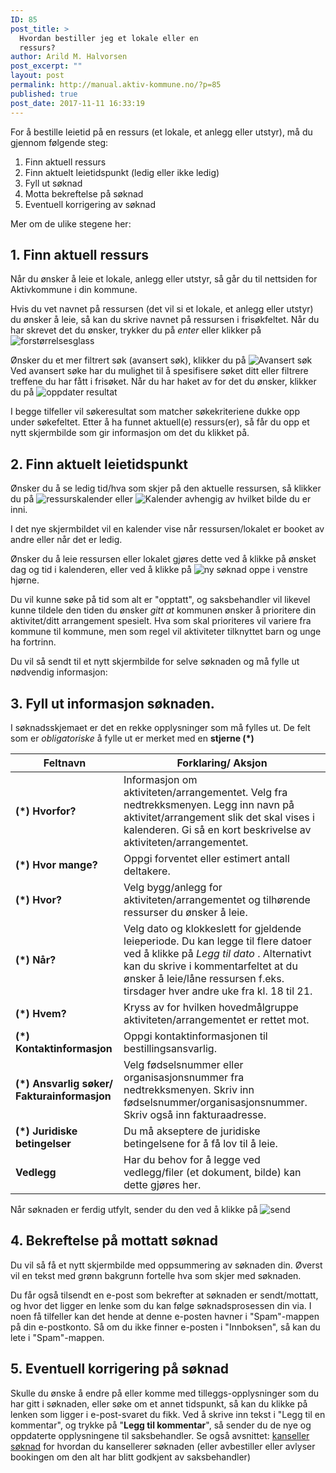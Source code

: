 ```yaml
---
ID: 85
post_title: >
  Hvordan bestiller jeg et lokale eller en
  ressurs?
author: Arild M. Halvorsen
post_excerpt: ""
layout: post
permalink: http://manual.aktiv-kommune.no/?p=85
published: true
post_date: 2017-11-11 16:33:19
---
```

For å bestille leietid på en ressurs (et lokale, et anlegg eller utstyr), må du gjennom følgende steg:
1. Finn aktuell ressurs
2. Finn aktuelt leietidspunkt (ledig eller ikke ledig)
3. Fyll ut søknad
4. Motta bekreftelse på søknad
5. Eventuell korrigering av søknad

Mer om de ulike stegene her:
## 1. Finn aktuell ressurs
Når du ønsker å leie et lokale, anlegg eller utstyr, så går du til nettsiden for Aktivkommune i din kommune. 

Hvis du vet navnet på ressursen (det vil si et lokale, et anlegg eller utstyr) du ønsker å leie, så kan du skrive navnet på ressursen i frisøkfeltet. Når du har skrevet det du ønsker, trykker du på *enter* eller klikker på 
![forstørrelsesglass](http://manual.aktiv-kommune.no/wp-content/uploads/2018/01/forstorrelsesglass.png)

Ønsker du et mer filtrert søk (avansert søk), klikker du på 
![Avansert søk](http://manual.aktiv-kommune.no/wp-content/uploads/2018/01/avansertsok.png) 
Ved avansert søke har du mulighet til å spesifisere søket ditt eller filtrere treffene du har fått i frisøket. 
Når du har haket av for det du ønsker, klikker du på
![oppdater resultat](http://manual.aktiv-kommune.no/wp-content/uploads/2017/12/Oppdaterresultat.png) 

I begge tilfeller vil søkeresultat som matcher søkekriteriene dukke opp under søkefeltet.
Etter å ha funnet aktuell(e) ressurs(er), så får du opp et nytt skjermbilde som gir informasjon om det du klikket på.
 
## 2. Finn aktuelt leietidspunkt
Ønsker du å se ledig tid/hva som skjer på den aktuelle ressursen, så klikker du på 
![ressurskalender](http://manual.aktiv-kommune.no/wp-content/uploads/2018/03/ressurskalender1.png)
eller
![Kalender](http://manual.aktiv-kommune.no/wp-content/uploads/2018/01/kalender.png) 
avhengig av hvilket bilde du er inni. 

I det nye skjermbildet vil en kalender vise når ressursen/lokalet er booket av andre eller når det er ledig. 

Ønsker du å leie ressursen eller lokalet gjøres dette ved å klikke på ønsket dag og tid i kalenderen, eller ved å klikke på 
![ny søknad](http://manual.aktiv-kommune.no/wp-content/uploads/2018/01/nysoknad.png) oppe i venstre hjørne. 

Du vil kunne søke på tid som alt er "opptatt", og saksbehandler vil likevel kunne tildele den tiden du ønsker <em>gitt at </em> kommunen ønsker å prioritere din aktivitet/ditt arrangement spesielt. Hva som skal prioriteres vil variere fra kommune til kommune, men som regel vil aktiviteter tilknyttet barn og unge ha fortrinn.

Du vil så sendt til et nytt skjermbilde for selve søknaden og må fylle ut nødvendig informasjon: 

## 3. Fyll ut informasjon søknaden.
I søknadsskjemaet er det en rekke opplysninger som må fylles ut. De felt som er <em>obligatoriske </em>å fylle ut er merket med en <strong>stjerne (*)</strong>

Feltnavn| Forklaring/ Aksjon
--------------------------------------------------|------------------------------------------------
**(*) Hvorfor?** |Informasjon om aktiviteten/arrangementet. Velg fra nedtrekksmenyen. Legg inn navn på aktivitet/arrangement slik det skal vises i kalenderen. Gi så en kort beskrivelse av aktiviteten/arrangementet. 
**(*) Hvor mange?** |Oppgi forventet eller estimert antall deltakere. 
**(*) Hvor?** |Velg bygg/anlegg for aktiviteten/arrangementet og tilhørende ressurser du ønsker å leie. 
**(*) Når?** |Velg dato og klokkeslett for gjeldende leieperiode. Du kan legge til flere datoer ved å klikke på *Legg til dato* . Alternativt kan du skrive i kommentarfeltet at du ønsker å leie/låne ressursen f.eks. tirsdager hver andre uke  fra kl. 18 til 21.
**(*) Hvem?** |Kryss av for hvilken hovedmålgruppe aktiviteten/arrangementet er rettet mot. 
**(*) Kontaktinformasjon** |Oppgi kontaktinformasjonen til bestillingsansvarlig.
**(*) Ansvarlig søker/ Fakturainformasjon** |Velg fødselsnummer eller organisasjonsnummer fra nedtrekksmenyen. Skriv inn fødselsnummer/organisasjonsnummer. Skriv også inn fakturaadresse. 
**(*) Juridiske betingelser** |Du må akseptere de juridiske betingelsene for å få lov til å leie. 
**Vedlegg** |Har du behov for å legge ved vedlegg/filer (et dokument, bilde) kan dette gjøres her.

Når søknaden er ferdig utfylt, sender du den ved å klikke på 
![send](http://manual.aktiv-kommune.no/wp-content/uploads/2018/01/sendfrontend.png) 

## 4. Bekreftelse på mottatt søknad
Du vil så få et nytt skjermbilde med oppsummering av søknaden din. Øverst vil en tekst med grønn bakgrunn fortelle hva som skjer med søknaden.

Du får også tilsendt en e-post som bekrefter at søknaden er sendt/mottatt, og hvor det ligger en lenke som du kan følge søknadsprosessen din via. I noen få tilfeller kan det hende at denne e-posten havner i "Spam"-mappen på din e-postkonto. Så om du ikke finner e-posten i "Innboksen", så  kan du lete i "Spam"-mappen.

## 5. Eventuell korrigering på søknad
Skulle du ønske å endre på eller komme med tilleggs-opplysninger som du har gitt i søknaden, eller søke om et annet tidspunkt, så kan du klikke på lenken som ligger i e-post-svaret du fikk. Ved å skrive inn tekst i "Legg til en kommentar", og trykke på "<strong>Legg til kommentar</strong>", så sender du de nye og oppdaterte opplysningene til saksbehandler. Se også avsnittet: [kanseller søknad](http://manual.aktiv-kommune.no/?p=958) for hvordan du kansellerer søknaden (eller avbestiller eller avlyser bookingen om den alt har blitt godkjent av saksbehandler)